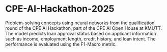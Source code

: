 # CPE-AI-Hackathon-2025

Problem-solving concepts using neural networks from the qualification round of the CPE AI Hackathon, part of the CPE AI Open House at KMUTT. The model predicts loan approval status based on applicant information such as income, employment length, credit history, and loan intent. The performance is evaluated using the F1-Macro metric.
